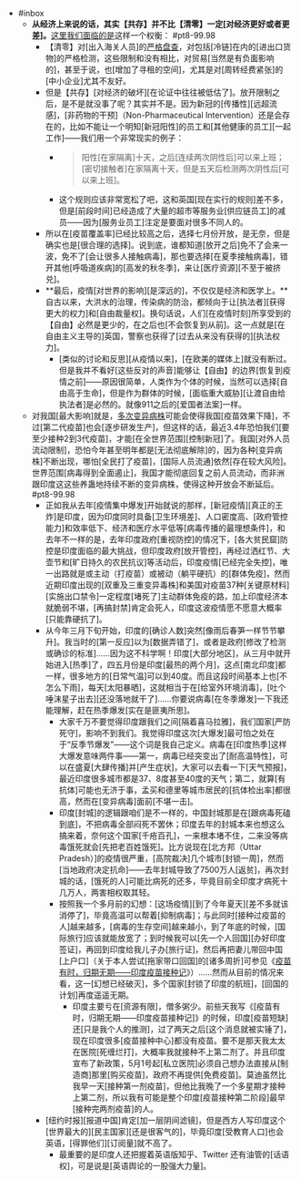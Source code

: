 - #inbox
    - **从经济上来说的话，其实【共存】并不比【清零】一定[对经济更好或者更差]。**[这里我们面临的是](https://zhuanlan.zhihu.com/p/399547458)这样一个权衡： #pt8-99.98
        - 【清零】对[出入海关人员]的[严格盘查](https://zhuanlan.zhihu.com/p/399547458)，对包括[冷链]在内的[进出口货物]的严格检测，这些限制和没有相比，对贸易[当然是有负面影响的]，甚至于说，也[增加了寻租的空间]，尤其是对[周转经费紧张]的[中小企业]尤其不友好。
        - 但是【共存】[对经济的破坏][在论证中往往被低估了]。放开限制之后，是不是就没事了呢？其实并不是。因为新冠的[传播性][远超流感]，[非药物的干预]（Non-Pharmaceutical Intervention）还是会存在的，比如不能让一个明知[新冠阳性]的员工和[其他健康的员工][一起工作]——我们用一个非常现实的例子：
            - > 阳性[在家隔离]十天，之后[连续两次阴性后]可以来上班；[密切接触者]在家隔离十天，但是五天后检测两次阴性后[可以来上班]。
            - 这个规则应该非常宽松了吧，这和英国[现在实行的规则]差不多，但是[前段时间]已经造成了大量的超市等服务业[供应链员工]的减员——因为[服务业员工]注定是要面对很多不同人的。
        - 所以在[疫苗覆盖率]已经比较高之后，选择七月份开放，是无奈，但是确实也是[很合理的选择]。说到底，谁都知道[放开之后]免不了会来一波，免不了[会让很多人接触病毒]，那也要选择[在夏季接触病毒]，错开其他[呼吸道疾病]的[高发的秋冬季]，来让[医疗资源][不至于被挤兑]。
        - **最后，疫情[对世界的影响][是深远的]，不仅仅是经济和医学上。**自古以来，大洪水的治理，传染病的防治，都倾向于让[执法者][获得更大的权力]和[自由裁量权]。换句话说，人们[在疫情时刻]所享受到的【自由】必然是更少的，在之后也[不会恢复到从前]。这一点就是[在自由主义主导的]英国，警察也获得了[过去从来没有获得的][执法权力]。
            - [类似的讨论和反思][从疫情以来]，[在欧美的媒体上]就没有断过。但是我并不看好[这些反对的声音]能够让【自由】的边界[恢复到疫情之前]——原因很简单，人类作为个体的时候，当然可以选择[自由高于生命]，但是作为群体的时候，[面临重大威胁][让渡自由给执法者]是必然的。就像911之后的[爱国者法案]一样。
    - 对我国[最大影响]就是，[多次变异病株](https://www.zhihu.com/question/456287206/answer/1852081547)可能会使得我国[疫苗效果下降]，不过[第二代疫苗]也会[逐步研发生产]，但这样的话，最近3.4年恐怕我们[要至少接种2到3代疫苗]，才能[在全世界范围][控制新冠]了。我国[对外人员流动限制]，恐怕今年甚至明年都是[无法彻底解除]的，因为各种[变异病株]不断出现，哪怕[全民打了疫苗]，[国际人员流通]依然[存在较大风险]。世界范围[病毒得到全面遏止]，我国才能彻底回复之前人员流动，而非洲跟印度这这些养蛊地持续不断的变异病株，使得这种开放会不断延后。 #pt8-99.98
        - 正如我从去年[疫情集中爆发]开始就说的那样，[新冠疫情][真正的王炸]是印度，因为印度同时具备[卫生环境差]、人口密度高、[政府管控能力]和效率低下、经济和医疗水平低等[病毒传播的最理想条件]，和去年不一样的是，去年印度政府[重视防控]的情况下，[各大贫民窟]防控是印度面临的最大挑战，但印度政府[放开管控]，再经过洒红节、大壶节和[旷日持久的农民抗议]等活动后，印度疫情[已经完全失控]，唯一出路就是或主动（打疫苗）或被动（躺平硬抗）的[群体免疫]，然而近期印度出现的[双重及三重变异毒株]和美国对疫苗37种[关键原材料][实施出口禁令]一定程度[堵死了]主动群体免疫的路，加上印度经济本就脆弱不堪，[再搞封禁]肯定会死人，印度这波疫情愿不愿意大概率[只能靠硬抗了]。
        - 从今年三月下旬开始，印度的[确诊人数]突然[像雨后春笋一样节节攀升]。我当时的[第一反应]以为[数据弄错了]，或者是政府[修改了检测或确诊的标准]……因为这不科学啊！印度[大部分地区]，从三月中就开始进入[热季]了，四五月份是印度[最热的两个月]，这点[南北印度]都一样，很多地方的[日常气温]可以到40度。而且这段时间基本上也[不怎么下雨]，每天[太阳暴晒]，这就相当于在[给室外环境消毒]，[吐个唾沫星子出去][还没落地就干了]……你要说病毒[在冬季爆发]一下我还能理解，赶在热季爆发[实在是匪夷所思]。
            - 大家千万不要觉得印度跟我们之间[隔着喜马拉雅]，我们国家[严防死守]，影响不到我们。我觉得印度这次[大爆发]最可怕之处在于“反季节爆发”——这个词是我自己定义。病毒在[印度热季]这样大爆发意味两件事——第一，病毒已经突变出了[耐高温特性]，可以在盛夏[大肆传播]并[产生症状]，大家可以去看一下[天气预报]，最近印度很多城市都是37、8度甚至40度的天气；第二，就算[有抗体]可能也无济于事，孟买和德里等城市居民的[抗体检出率]都很高，然而在[变异病毒]面前[不堪一击]。
            - 印度[封城]的逻辑跟咱们是不一样的，中国封城那是在[跟病毒死磕到底]，不把病毒全部闷死不罢休；印度去年的封城本来也想这么搞来着，奈何这个国家[千疮百孔]，一来根本堵不住，二来没等病毒饿死就会[先把老百姓饿死]。比方说现在[北方邦（Uttar Pradesh）]的疫情很严重，[高院裁决]几个城市[封锁一周]，然而[当地政府决定抗命]——去年封城导致了7500万人[返贫]，再次封城的话，[饿死的人]可能比病死的还多，毕竟目前全印度才病死十几万人，两害相权取其轻。
            - 按照我一个多月前的幻想：[这场疫情][到了今年夏天][差不多就该消停了]，毕竟高温可以帮着[抑制病毒]；与此同时[接种过疫苗的人]越来越多，[病毒的生存空间]越来越小，到了年底的时候，[国际旅行]应该就能放宽了；到时候我可以[先一个人回国][办好印度签证]，再回到印度给我儿子办[旅行证]，然后再把妻儿带回中国[上户口]（关于本人尝试[拖家带口回国]的[诸多周折]可参见《[疫苗有时，归期无期——印度疫苗接种记](https://link.zhihu.com/?target=http%3A//mp.weixin.qq.com/s%3F__biz%3DMzA3ODEyMDQxNg%3D%3D%26mid%3D2664802382%26idx%3D1%26sn%3Dbadde840ae12cb0b3fdb6c3949c6341c%26chksm%3D84669cc1b31115d7884e05770f36fbea57391715521eb98f3f2f89aad1924d8bf9728d779e71%26scene%3D21%23wechat_redirect)》）……然而从目前的情况来看，这一[幻想已经破灭]，多个国家[封锁了印度的航班]，[回国的计划]再度遥遥无期。
                - 印度主要亏在[资源有限]，僧多粥少。前些天我写《[疫苗有时，归期无期——印度疫苗接种记]》的时候，印度[疫苗短缺]还[只是我个人的推测]，过了两天之后[这个消息就被实锤了]，现在印度很多[疫苗接种中心]都没有疫苗。要不是那天我太太在医院[死缠烂打]，大概率我就接种不上第二剂了。并且印度宣布了新政策，5月1号起[私立医院]必须自己想办法直接从[制造商]那里[购买疫苗]，政府不再提供[免费疫苗]。莫迪虽然比我早一天[接种第一剂疫苗]，但他比我晚了一个多星期才接种上第二剂，所以我有可能是整个印度[疫苗接种第二阶段]最早[接种完两剂疫苗]的人。
        - [纽约时报][报道中国]肯定[加一层阴间滤镜]，但是西方人写印度这个[世界最大的][民主国家][还是很客气的]，毕竟印度[受教育人口]也会英语，[得罪他们][订阅量]就不高了。
            - 最重要的是印度人还把握着英语版知乎、Twitter 还有油管的[话语权]，可是说是[英语舆论的一股强大力量]。
